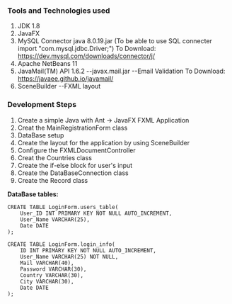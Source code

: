 ### Tools and Technologies used

1. JDK 1.8
2. JavaFX
3. MySQL Connector java 8.0.19.jar (To be able to use SQL connecter import "com.mysql.jdbc.Driver;") To Download: https://dev.mysql.com/downloads/connector/j/
4. Apache NetBeans 11
5. JavaMail(TM) API 1.6.2  --javax.mail.jar  --Email Validation To Download: https://javaee.github.io/javamail/
6. SceneBuilder --FXML layout


### Development Steps

1. Create a simple Java with Ant -> JavaFX FXML Application
2. Creat the MainRegistrationForm class
3. DataBase setup
4. Create the layout for the application by using SceneBuilder
5. Configure the FXMLDocumentController
6. Creat the Countries class
7. Create the if-else block for user's input
8. Create the DataBaseConnection class
9. Create the Record class


**DataBase tables:**

```
CREATE TABLE LoginForm.users_table(
	User_ID INT PRIMARY KEY NOT NULL AUTO_INCREMENT,
	User_Name VARCHAR(25),
	Date DATE
);
```
```
CREATE TABLE LoginForm.login_info(
	ID INT PRIMARY KEY NOT NULL AUTO_INCREMENT,
	User_Name VARCHAR(25) NOT NULL,
	Mail VARCHAR(40),
	Password VARCHAR(30),
	Country VARCHAR(30),
	City VARCHAR(30),
	Date DATE
);
```

